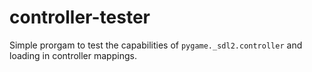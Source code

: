# controller-tester
Simple prorgam to test the capabilities of `pygame._sdl2.controller` and loading in controller mappings.
